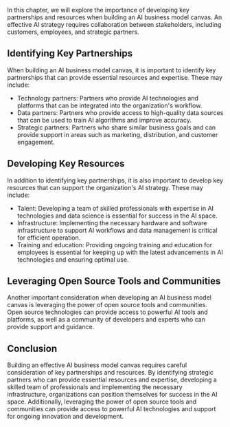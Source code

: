 
In this chapter, we will explore the importance of developing key partnerships and resources when building an AI business model canvas. An effective AI strategy requires collaboration between stakeholders, including customers, employees, and strategic partners.

Identifying Key Partnerships
----------------------------

When building an AI business model canvas, it is important to identify key partnerships that can provide essential resources and expertise. These may include:

* Technology partners: Partners who provide AI technologies and platforms that can be integrated into the organization's workflow.
* Data partners: Partners who provide access to high-quality data sources that can be used to train AI algorithms and improve accuracy.
* Strategic partners: Partners who share similar business goals and can provide support in areas such as marketing, distribution, and customer engagement.

Developing Key Resources
------------------------

In addition to identifying key partnerships, it is also important to develop key resources that can support the organization's AI strategy. These may include:

* Talent: Developing a team of skilled professionals with expertise in AI technologies and data science is essential for success in the AI space.
* Infrastructure: Implementing the necessary hardware and software infrastructure to support AI workflows and data management is critical for efficient operation.
* Training and education: Providing ongoing training and education for employees is essential for keeping up with the latest advancements in AI technologies and ensuring optimal use.

Leveraging Open Source Tools and Communities
--------------------------------------------

Another important consideration when developing an AI business model canvas is leveraging the power of open source tools and communities. Open source technologies can provide access to powerful AI tools and platforms, as well as a community of developers and experts who can provide support and guidance.

Conclusion
----------

Building an effective AI business model canvas requires careful consideration of key partnerships and resources. By identifying strategic partners who can provide essential resources and expertise, developing a skilled team of professionals and implementing the necessary infrastructure, organizations can position themselves for success in the AI space. Additionally, leveraging the power of open source tools and communities can provide access to powerful AI technologies and support for ongoing innovation and development.
